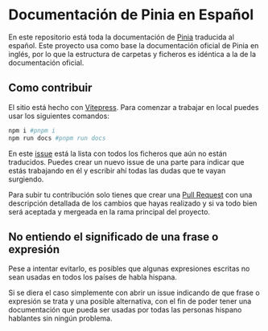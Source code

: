 # Documentación de Pinia en Español

En este repositorio está toda la documentación de [Pinia](https://github.com/vuejs/pinia) traducida al español. Este proyecto usa como base la documentación oficial de Pinia en inglés, por lo que la estructura de carpetas y ficheros es idéntica a la de la documentación oficial.

## Como contribuir

El sitio está hecho con [Vitepress](https://github.com/vuejs/vitepress). Para comenzar a trabajar en local puedes usar los siguientes comandos:

```bash
npm i #pnpm i
npm run docs #pnpm run docs
```

En este [issue](https://github.com/raulwwq0/pinia-spanish-docs/issues/1) está la lista con todos los ficheros que aún no están traducidos. Puedes crear un nuevo issue de una parte para indicar que estás trabajando en él y escribir ahí todas las dudas que te vayan surgiendo.

Para subir tu contribución solo tienes que crear una [Pull Request](https://github.com/raulwwq0/pinia-spanish-docs/pulls) con una descripción detallada de los cambios que hayas realizado y si va todo bien será aceptada y mergeada en la rama principal del proyecto.

## No entiendo el significado de una frase o expresión

Pese a intentar evitarlo, es posibles que algunas expresiones escritas no sean usadas en todos los países de habla hispana. 

Si se diera el caso simplemente con abrir un issue indicando de que frase o expresión se trata y una posible alternativa, con el fin de poder tener una documentación que pueda ser usadas por todas las personas hispano hablantes sin ningún problema.